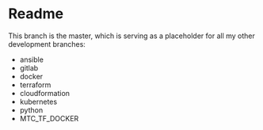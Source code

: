 # Readme

This branch is the master, which is serving as a placeholder for all my other development branches:

- ansible
- gitlab
- docker
- terraform
- cloudformation
- kubernetes
- python
- MTC_TF_DOCKER
